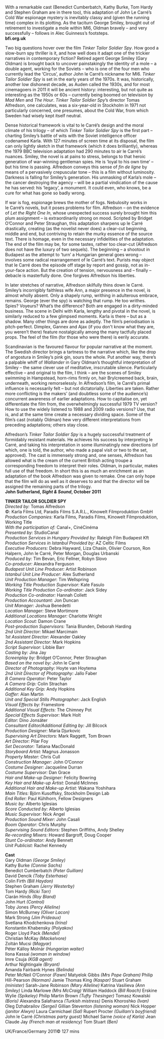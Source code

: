 

With a remarkable cast (Benedict Cumberbatch, Kathy Burke, Tom Hardy and Stephen Graham are in there too), this adaptation of John Le Carré’s Cold War espionage mystery is inevitably classy and (given the running time) complex in its plotting. As the taciturn George Smiley, brought out of retirement to investigate a mole within MI6, Oldman bravely – and very successfully – follows in Alec Guinness’s footsteps.  
**bfi.org.uk**

Two big questions hover over the film _Tinker Tailor Soldier Spy_. How good a slow-burn spy thriller is it, and how well does it adapt one of the trickier narratives in contemporary fiction? Retired agent George Smiley (Gary Oldman) is brought back to uncover painstakingly the identity of a mole – a double agent, working for the Soviets – who is one of the four men who currently lead the ‘Circus’, author John le Carré’s nickname for MI6. _Tinker Tailor Soldier Spy_ is set in the early years of the 1970s. It was, historically, another low dishonest decade, as Auden called the 1930s, and for most cinemagoers in 2011 it will be ancient history: interesting, but not quite as interesting as the 1950s or 60s – currently being boomed on television by _Mad Men_ and _The Hour_. _Tinker Tailor Soldier Spy_’s director Tomas Alfredson, one calculates, was a six-year-old in Stockholm in 1971 not particularly concerned, one presumes, about the Cold War, from which Sweden had wisely kept itself neutral.

Dense historical framework is vital to le Carré’s design and the moral climate of his trilogy – of which _Tinker Tailor Soldier Spy_ is the first part – charting Smiley’s battle of wits with the Soviet intelligence officer codenamed Karla. With 127 minutes of screen time at its disposal, the film can only lightly sketch in that framework (which it does brilliantly), whereas the 1979 BBC television adaptation had 290 minutes to air le Carré’s nuances. Smiley, the novel is at pains to stress, belongs to that heroic generation of war-winning gentleman spies. He is ‘loyal to his own time’ – but his time is passing. Alfredson conveys this sense of _fin de ligne_ by means of a pervasively crepuscular tone – this is a film without luminosity. Darkness is falling for Smiley’s generation. His unmasking of Karla’s mole – the cancer destroying the agency – will be a partial vindication of the cause he has served: his ‘legacy’, a monument. It could even, who knows, be a cure for what has gone so badly wrong.

If war is fog, espionage brews the mother of fogs. Nebulosity works in  
le Carré’s novels, but it poses problems for film. Alfredson – on the evidence of _Let the Right One In_, whose unexpected success surely brought him this plum assignment – is extraordinarily strong on mood. Scripted by Bridget O’Connor and Peter Straughan, this adaptation sharpens up le Carré drastically, creating (as the novelist never does) a clear-cut beginning, middle and end, but contriving to retain the murky essence of the source text. There is homage, even in the necessary infidelities of the adaptation. The end of the film may be, for some tastes, rather too clear-cut (Alfredson does not have the luxury of two sequels). The beginning – a shootout in Budapest as the attempt to ‘turn’ a Hungarian general goes wrong – involves some radical rearrangement of le Carré’s text. Purists may object that le Carré does the episode off stage by report and gossip, not as in-your-face action. But the creation of tension, nervousness and – finally – debacle is masterfully done. One forgives Alfredson his liberties.

In later stretches of narrative, Alfredson skilfully thins down le Carré. Smiley’s incorrigibly faithless wife Ann, a major presence in the novel, is almost wholly absent. Only a shapely rump, writhing in adulterous embrace, remains. George (ever the spy) is watching that rump. He too writhes. Spies? Voyeurs? What’s the difference? Both are engaged in a dirty-minded business. The scene in Delhi with Karla, lengthy and pivotal in the novel, is similarly reduced to a few glimpsed moments. Karla is there – but as a shadow. Many other things are done as adeptly. The film’s periodisation is pitch-perfect. Dimplex, Gannex and Ajax (if you don't know what they are, you weren’t there) feature nostalgically among the many tactfully placed props. The feel of the film (for those who were there) is eerily accurate.

Scandinavian is the favoured flavour for popular narrative at the moment. The Swedish director brings a tartness to the narrative which, like the drop of angostura in Smiley’s pink gin, sours the whole. Put another way, there’s a palpable whiff of _Wallander_ in Gary Oldman’s thoughtful interpretation of Smiley – the same clever use of meditative, inscrutable silence. Particularly effective – and original to the film, I think – are the scenes of Smiley swimming in Hampstead, horn-rims firmly on, hair Brylcreemed back, brain, underneath, working remorselessly. In Alfredson’s film, le Carré’s primal influence is necessarily felt – but not dictatorially. Liberties are taken. Rather more conflicting is the makers’ (and doubtless some of the audience’s) concurrent awareness of earlier adaptations. How to capitalise on, yet differentiate the film from, the overwhelmingly successful 1979 TV version? How to use the widely listened to 1988 and 2009 radio versions? Use, that is, and at the same time create a necessary dividing space. Some of the film’s cast (notably Oldman) hew very different interpretations from preceding adaptations; others stay close.

Alfredson’s _Tinker Tailor Soldier Spy_ is a hugely successful treatment of formidably resistant materials. He achieves his success by interpreting le Carré, and taking his interpretation in some illuminatingly new directions (of which, one is told, the author, who made a papal visit or two to the set, approved). The cast is immensely strong and, one senses, Alfredson has allowed what is the cream of the current British acting troupe a corresponding freedom to interpret their roles. Oldman, in particular, makes full use of that freedom. In short this is as much an enrichment as an adaptation of the book Alfredson was given to remake. One can only hope that the film will do as well as it deserves to and that the director will be assigned the remaining parts of the trilogy.  
**John Sutherland, _Sight & Sound_, October 2011**  

**TINKER TAILOR SOLDIER SPY**  
_Directed by:_ Tomas Alfredson  
©: Karla Films Ltd, Paradis Films S.A.R.L., Kinowelt Filmproduktion GmbH  
_Production Companies:_ Karla Films, Paradis Films, Kinowelt Filmproduktion, Working Title  
_With the participation of:_ Canal+, CinéCinéma  
_Presented by:_ StudioCanal  
_Production Services in Hungary Provided by:_ Raleigh Film Budapest Kft  
_Production Services in Istanbul Provided by:_ AZ Celtic Films  
_Executive Producers:_ Debra Hayward, Liza Chasin, Olivier Courson, Ron Halpern, John le Carré, Peter Morgan, Douglas Urbanski  
_Produced by:_ Tim Bevan, Eric Fellner, Robyn Slovo  
_Co-producer:_ Alexandra Ferguson  
_Budapest Unit Line Producer:_ Artist Robinson  
_Istanbul Unit Line Producer:_ Alex Sutherland  
_Unit Production Manager_: Tim Wellspring  
_Working Title Production Supervisor:_ Kate Fasulo  
_Working Title Production Co-ordinator:_ Jack Sidey  
_Production Co-ordinator:_ Hannah Collett  
_Production Accountant:_ Jon Duncan  
_Unit Manager:_ Joshua Benedetti  
_Location Manager:_ Steve Mortimore  
_Additional Locations Manager:_ Charlotte Wright  
_Location Scout:_ Damon Crane  
_Post-production Supervisors:_ Tania Blunden, Deborah Harding  
_2nd Unit Director:_ Mikael Marcimain  
_1st Assistant Director:_ Alexander Oakley  
_2nd Assistant Director:_ Mark Hopkins  
_Script Supervisor:_ Libbie Barr  
_Casting by:_ Jina Jay  
_Screenplay by:_ Bridget O’Connor, Peter Straughan  
_Based on the novel by:_ John le Carré  
_Director of Photography:_ Hoyte van Hoytema  
_2nd Unit Director of Photography:_ Jallo Faber  
_B Camera Operator:_ Peter Taylor  
_A Camera Grip:_ Colin Strachan  
_Additional Key Grip:_ Andy Hopkins  
_Gaffer:_ Alan Martin  
_Unit and Special Stills Photographer:_ Jack English  
_Visual Effects by:_ Framestore  
_Additional Visual Effects:_ The Chimney Pot  
_Special Effects Supervisor:_ Mark Holt  
_Editor:_ Dino Jonsäter  
_Consultant Editor/Additional Editing by:_ Jill Bilcock    
_Production Designer:_ Maria Djurkovic  
_Supervising Art Directors:_ Mark Raggett, Tom Brown  
_Art Director:_ Pilar Foy  
_Set Decorator:_ Tatiana MacDonald  
_Storyboard Artist:_ Magnus Jonasson  
_Property Master:_ Chris Cull  
_Construction Manager:_ John O’Connor  
_Costume Designer:_ Jacqueline Durran  
_Costume Supervisor:_ Dan Grace  
_Hair and Make-up Designer:_ Felicity Bowring  
_Key Hair and Make-up Artist:_ Donald McInnes  
_Additional Hair and Make-up Artist:_ Wakana Yoshihara  
_Main Titles:_ Björn Kusoffsky, Stockholm Design Lab  
_End Roller:_ Paul Kühlhorn, Fellow Designers  
_Music by:_ Alberto Iglesias  
_Score Conducted by:_ Alberto Iglesias  
_Music Supervisor:_ Nick Angel  
_Production Sound Mixer:_ John Casali  
_Boom Operator:_ Chris Murphy  
_Supervising Sound Editors:_ Stephen Griffiths, Andy Shelley  
_Re-recording Mixers:_ Howard Bargroff, Doug Cooper  
_Stunt Co-ordinator:_ Andy Bennett  
_Unit Publicist:_ Rachel Kennedy  

**Cast**  
Gary Oldman _(George Smiley)_  
Kathy Burke _(Connie Sachs)_  
Benedict Cumberbatch _(Peter Guillam)_  
David Dencik _(Toby Esterhase)_  
Colin Firth _(Bill Haydon)_  
Stephen Graham _(Jerry Westerby)_  
Tom Hardy _(Ricki Tarr)_  
Ciarán Hinds _(Roy Bland)_  
John Hurt _(Control)_  
Toby Jones _(Percy Alleline)_  
Simon McBurney _(Oliver Lacon)_  
Mark Strong _(Jim Prideaux)_  
Svetlana Khodchenkova _(Irina)_  
Konstantin Khabensky _(Polyakov)_  
Roger Lloyd Pack _(Mendel)_  
Christian McKay _(Mackelvore)_  
Zoltán Mucsi (_Magyar)_  
Péter Kálloy Molnár _(Hungarian waiter)_  
Ilona Kassai _(woman in window)_  
Imre Csuja _(KGB agent)_  
Arthur Nightingale _(Bryant)_  
Amanda Fairbank Hynes _(Belinda)_  
Peter McNeil O’Connor _(Fawn)_
Matyelok Gibbs _(Mrs Pope Graham)_
Philip Hill-Pearson _(Norman)_
Jamie Thomas King _(Kaspar)_
Stuart Graham _(minister)_
Sarah-Jane Robinson _(Mary Alleline)_
Katrina Vasilieva _(Ann Smiley)_
Linda Marlowe _(Mrs McCraig)_
William Haddock _(Bill Roach)_
Erskine Wylie _(Spikeley)_
Philip Martin Brown _(Tufty Thesinger)_
Tomasz Kowalski _(Boris)_
Alexandra Salafranca _(Turkish mistress)_
Denis Khoroshko _(Ivan)_
Oleg Dzhabrailov _(Sergei)_
Gillian Steventon _(listening woman)_
Nick Hopper _(janitor Alwyn)_
Laura Carmichael _(Sal)_
Rupert Procter _(Guillam’s boyfriend)_
John le Carré _(Christmas party guest)_
Michael Sarne _(voice of Karla)_
Jean Claude Jay _(French man at residency)_
Tom Stuart _(Ben)_

UK/France/Germany 2011©
127 mins
<!--stackedit_data:
eyJoaXN0b3J5IjpbLTE2MzQ4MDA4MTFdfQ==
-->